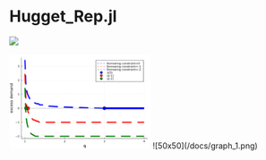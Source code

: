# Hugget_Rep.jl

[![](https://img.shields.io/badge/docs-dev-blue.svg)](https://fgerding.github.io/Huggett_replicate.jl/dev/)

<img src="/docs/graph_1.png" width=50% height=50%>
![50x50](/docs/graph_1.png)
